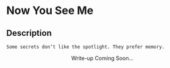 # Now You See Me

## Description
```
Some secrets don’t like the spotlight. They prefer memory.
```

<p align="center">
    Write-up Coming Soon...
</p>